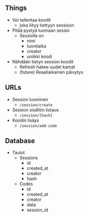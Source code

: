 ## Things

- Voi tallentaa koodit
  - joka liityy tiettyyn sessioon
- Pitää pystyä luomaan sessio
  - Sessiolla on
    - nimi
    - luontiaika
    - creator
    - uniikki koodi
- Nähdään tietyn session koodit
  - Refresh hakee uudet kamat
  - (future) Reaaliaikainen päivytys

## URLs

- Session luominen
  - `/session/create`
- Session sisällön listaus
  - `/session/[hash]`
- Koodin lisäys
  - `/session/add-code`

## Database

- Taulut
  - Sessions
    - id
    - created_at
    - creator
    - hash
  - Codes
    - id
    - created_at
    - creator
    - data
    - session_id
